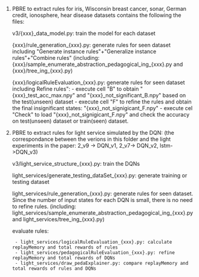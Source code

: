1. PBRE to extract rules for iris, Wisconsin breast cancer, sonar, German credit, ionosphere, hear disease datasets contains the following the files:

	v3/{xxx}_data_model.py: train the model for each dataset

	{xxx}/rule_generation_{xxx}.py: generate rules for seen dataset including  "Generate instance rules"+"Generalize instance rules"+"Combine rules"  (including: {xxx}/sample_enumerate_abstraction_pedagogical_ing_{xxx}.py and {xxx}/tree_ing_{xxx}.py)

	{xxx}/logicalRuleEvaluation_{xxx}.py: generate rules for seen dataset including  Refine rules":
		- execute cell "B" to obtain "{xxx}_test_acc_max.npy" and "{xxx}_not_significant_B.npy" based on the test(unseen) dataset 
		- execute cell "F" to refine the rules and obtain the final insignificant states: "{xxx}_not_signigicant_F.npy"
		- execute cel "Check" to load "{xxx}_not_signigicant_F.npy" and check the accuracy on test(unseen) dataset or train(seen) dataset.



2. PBRE to extract rules for light service simulated by the DQN: (the correspondance between the verions in this folder and the light experiments in the paper: 2_v9 -> DQN_v1, 2_v7-> DQN_v2, lstm->DQN_v3)

	v3/light_service_structure_{xxx}.py: train the DQNs

	light_services/generate_testing_dataSet_{xxx}.py: generate training or testing dataset

	light_services/rule_generation_{xxx}.py: generate rules for seen dataset. Since the number of input states for each DQN is small, there is no need to refine rules. (including: light_services/sample_enumerate_abstraction_pedagogical_ing_{xxx}.py and light_services/tree_ing_{xxx}.py)

	evaluate rules:

		- light_services/logicalRuleEvaluation_{xxx}.py: calculate replayMemory and total rewards of rules
		- light_services/pedagogicalRuleEvaluation_{xxx}.py: refine replayMemory and total rewards of DQNs
		- light_services/draw_pedaExplainer.py: compare replayMemory and total rewards of rules and DQNs


